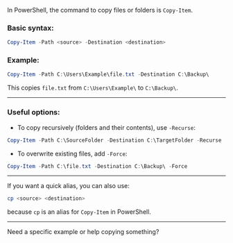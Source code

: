 In PowerShell, the command to copy files or folders is `Copy-Item`.

### Basic syntax:

```powershell
Copy-Item -Path <source> -Destination <destination>
```

### Example:

```powershell
Copy-Item -Path C:\Users\Example\file.txt -Destination C:\Backup\
```

This copies `file.txt` from `C:\Users\Example\` to `C:\Backup\`.

---

### Useful options:

* To copy recursively (folders and their contents), use `-Recurse`:

```powershell
Copy-Item -Path C:\SourceFolder -Destination C:\TargetFolder -Recurse
```

* To overwrite existing files, add `-Force`:

```powershell
Copy-Item -Path C:\file.txt -Destination C:\Backup\ -Force
```

---

If you want a quick alias, you can also use:

```powershell
cp <source> <destination>
```

because `cp` is an alias for `Copy-Item` in PowerShell.

---

Need a specific example or help copying something?

